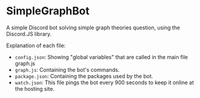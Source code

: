 # SimpleGraphBot
A simple Discord bot solving simple graph theories question, using the Discord.JS library.

Explanation of each file:

* `config.json`: Showing "global variables" that are called in the main file graph.js
* `graph.js`: Containing the bot's commands.
* `package.json`: Containing the packages used by the bot.
* `watch.json`: This file pings the bot every 900 seconds to keep it online at the hosting site.
